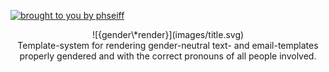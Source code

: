 [![brought to you by phseiff](https://phseiff.com/images/brought-to-you-by-phseiff.svg)](https://github.com/phseiff)
<div style="text-align:center">![{gender\*render}](images/title.svg)</div>

<div style="text-align:center">Template-system for rendering gender-neutral text- and email-templates properly gendered and with the correct pronouns of all people involved.</div>
